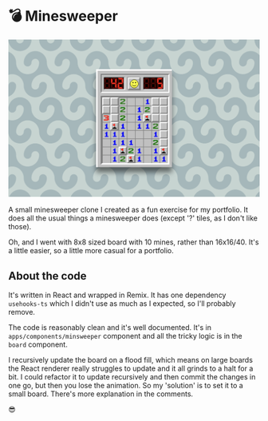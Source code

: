 # 💣 Minesweeper

![Screenshot](public/screenshot.png)

A small minesweeper clone I created as a fun exercise for my portfolio. It does all the usual things a minesweeper does (except '?' tiles, as I don't like those).

Oh, and I went with 8x8 sized board with 10 mines, rather than 16x16/40. It's a little easier, so a little more casual for a portfolio.

## About the code

It's written in React and wrapped in Remix. It has one dependency `usehooks-ts` which I didn't use as much as I expected, so I'll probably remove.

The code is reasonably clean and it's well documented. It's in `apps/components/minsweeper` component and all the tricky logic is in the `board` component.

I recursively update the board on a flood fill, which means on large boards the React renderer really struggles to update and it all grinds to a halt for a bit. I could refactor it to update  recursively and then commit the changes in one go, but then you lose the animation. So my 'solution' is to set it to a small board. There's more explanation in the comments.

😎